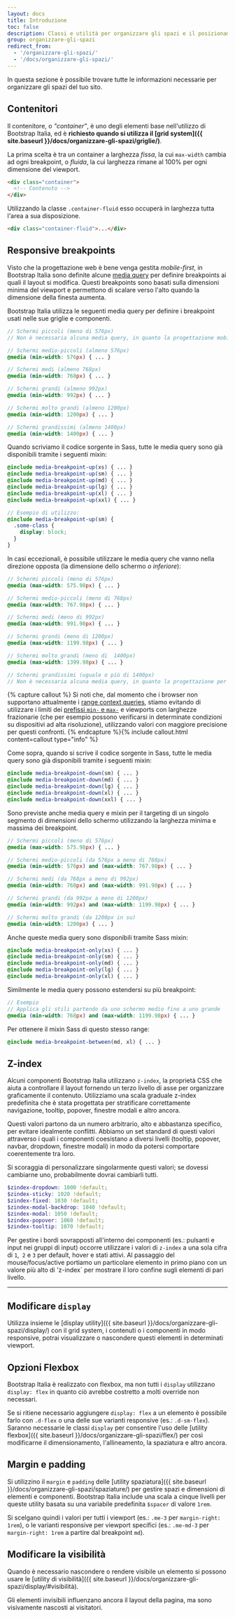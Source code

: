 ```yaml
---
layout: docs
title: Introduzione
toc: false
description: Classi e utilità per organizzare gli spazi e il posizionamento di componenti all'interno di una pagina web
group: organizzare-gli-spazi
redirect_from:
  - '/organizzare-gli-spazi/'
  - '/docs/organizzare-gli-spazi/'
---
```


In questa sezione è possibile trovare tutte le informazioni necessarie per organizzare gli spazi del tuo sito.

## Contenitori

Il contenitore, o _"container"_, è uno degli elementi base nell'utilizzo di Bootstrap Italia, ed è **richiesto quando si utilizza il [grid system]({{ site.baseurl }}/docs/organizzare-gli-spazi/griglie/)**.

La prima scelta è tra un container a larghezza _fissa_, la cui `max-width` cambia ad ogni breakpoint, o _fluida_, la cui larghezza rimane al 100% per ogni dimensione del viewport.

<div class="bd-example">
  <div class="bd-example-container">
    <div class="bd-example-container-header"></div>
    <div class="bd-example-container-sidebar"></div>
    <div class="bd-example-container-body"></div>
  </div>
</div>

```html
<div class="container">
  <!-- Contenuto -->
</div>
```

Utilizzando la classe `.container-fluid` esso occuperà in larghezza tutta l'area a sua disposizione.

<div class="bd-example">
  <div class="bd-example-container bd-example-container-fluid">
    <div class="bd-example-container-header"></div>
    <div class="bd-example-container-sidebar"></div>
    <div class="bd-example-container-body"></div>
  </div>
</div>

```html
<div class="container-fluid">...</div>
```

## Responsive breakpoints

Visto che la progettazione web è bene venga gestita _mobile-first_, in Bootstrap Italia sono definite alcune [media query](https://developer.mozilla.org/en-US/docs/Web/CSS/Media_Queries/Using_media_queries) per definire breakpoints ai quali il layout si modifica. Questi breakpoints sono basati sulla dimensioni minima del viewport e permettono di scalare verso l'alto quando la dimensione della finesta aumenta.

Bootstrap Italia utilizza le seguenti media query per definire i breakpoint usati nelle sue griglie e componenti.

```scss
// Schermi piccoli (meno di 576px)
// Non è necessaria alcuna media query, in quanto la progettazione mobile-first fa sì che questo sia il codice di default

// Schermi medio-piccoli (almeno 576px)
@media (min-width: 576px) { ... }

// Schermi medi (almeno 768px)
@media (min-width: 768px) { ... }

// Schermi grandi (almeno 992px)
@media (min-width: 992px) { ... }

// Schermi molto grandi (almeno 1200px)
@media (min-width: 1200px) { ... }

// Schermi grandissimi (almeno 1400px)
@media (min-width: 1400px) { ... }
```

Quando scriviamo il codice sorgente in Sass, tutte le media query sono già disponibili tramite i seguenti mixin:

```scss
@include media-breakpoint-up(xs) { ... }
@include media-breakpoint-up(sm) { ... }
@include media-breakpoint-up(md) { ... }
@include media-breakpoint-up(lg) { ... }
@include media-breakpoint-up(xl) { ... }
@include media-breakpoint-up(xxl) { ... }

// Esempio di utilizzo:
@include media-breakpoint-up(sm) {
  .some-class {
    display: block;
  }
}
```

In casi eccezionali, è possibile utilizzare le media query che vanno nella direzione opposta (la dimensione dello schermo _o inferiore_):

```scss
// Schermi piccoli (meno di 576px)
@media (max-width: 575.98px) { ... }

// Schermi medio-piccoli (meno di 768px)
@media (max-width: 767.98px) { ... }

// Schermi medi (meno di 992px)
@media (max-width: 991.98px) { ... }

// Schermi grandi (meno di 1200px)
@media (max-width: 1199.98px) { ... }

// Schermi molto grandi (meno di  1400px)
@media (max-width: 1399.98px) { ... }

// Schermi grandissimi (uguale o più di 1400px)
// Non è necessaria alcuna media query, in quanto la progettazione per schermi molto grandi fa sì che questo sia il codice di default
```

{% capture callout %}
Si noti che, dal momento che i browser non supportano attualmente i [range context queries](https://www.w3.org/TR/mediaqueries-4/#range-context),
stiamo evitando di utilizzare i limiti dei [prefissi `min-` e `max-`](https://www.w3.org/TR/mediaqueries-4/#mq-min-max)
e viewports con larghezze frazionarie (che per esempio possono verificarsi in determinate condizioni su dispositivi ad alta
risoluzione), utilizzando valori con maggiore precisione per questi confronti.
{% endcapture %}{% include callout.html content=callout type="info" %}

Come sopra, quando si scrive il codice sorgente in Sass, tutte le media query sono già disponibili tramite i seguenti mixin:

```scss
@include media-breakpoint-down(sm) { ... }
@include media-breakpoint-down(md) { ... }
@include media-breakpoint-down(lg) { ... }
@include media-breakpoint-down(xl) { ... }
@include media-breakpoint-down(xxl) { ... }
```

Sono previste anche media query e mixin per il targeting di un singolo segmento di dimensioni dello schermo utilizzando
la larghezza minima e massima dei breakpoint.

```scss
// Schermi piccoli (meno di 576px)
@media (max-width: 575.98px) { ... }

// Schermi medio-piccoli (da 576px a meno di 768px)
@media (min-width: 576px) and (max-width: 767.98px) { ... }

// Schermi medi (da 768px a meno di 992px)
@media (min-width: 768px) and (max-width: 991.98px) { ... }

// Schermi grandi (da 992px a meno di 1200px)
@media (min-width: 992px) and (max-width: 1199.98px) { ... }

// Schermi molto grandi (da 1200px in su)
@media (min-width: 1200px) { ... }
```

Anche queste media query sono disponibili tramite Sass mixin:

```scss
@include media-breakpoint-only(xs) { ... }
@include media-breakpoint-only(sm) { ... }
@include media-breakpoint-only(md) { ... }
@include media-breakpoint-only(lg) { ... }
@include media-breakpoint-only(xl) { ... }
```

Similmente le media query possono estendersi su più breakpoint:

```scss
// Esempio
// Applica gli stili partendo da uno schermo medio fino a uno grande
@media (min-width: 768px) and (max-width: 1199.98px) { ... }
```

Per ottenere il mixin Sass di questo stesso range:

```scss
@include media-breakpoint-between(md, xl) { ... }
```

## Z-index

Alcuni componenti Bootstrap Italia utilizzano `z-index`, la proprietà CSS che aiuta a controllare il layout fornendo un
terzo livello di asse per organizzare graficamente il contenuto. Utilizziamo una scala graduale z-index predefinita che
è stata progettata per stratificare correttamente navigazione, tooltip, popover, finestre modali e altro ancora.

Questi valori partono da un numero arbitrario, alto e abbastanza specifico, per evitare idealmente conflitti. Abbiamo un
set standard di questi valori attraverso i quali i componenti coesistano a diversi livelli (tooltip, popover, navbar,
dropdown, finestre modali) in modo da potersi comportare coerentemente tra loro.

Si scoraggia di personalizzare singolarmente questi valori; se dovessi cambiarne uno, probabilmente dovrai cambiarli tutti.

```scss
$zindex-dropdown: 1000 !default;
$zindex-sticky: 1020 !default;
$zindex-fixed: 1030 !default;
$zindex-modal-backdrop: 1040 !default;
$zindex-modal: 1050 !default;
$zindex-popover: 1060 !default;
$zindex-tooltip: 1070 !default;
```

Per gestire i bordi sovrapposti all'interno dei componenti (es.: pulsanti e input nei gruppi di input) occorre utilizzare i valori
di `z-index` a una sola cifra di `1`,` 2` e `3` per default, hover e stati attivi. Al passaggio del mouse/focus/active
portiamo un particolare elemento in primo piano con un valore più alto di 'z-index` per mostrare il loro confine sugli
elementi di pari livello.

---

## Modificare `display`

Utilizza insieme le [display utility]({{ site.baseurl }}/docs/organizzare-gli-spazi/display/) con il grid system, i contenuti o i
componenti in modo responsive, potrai visualizzare o nascondere questi elementi in determinati viewport.

## Opzioni Flexbox

Bootstrap Italia è realizzato con flexbox, ma non tutti i `display` utilizzano `display: flex` in quanto ciò avrebbe
costretto a molti override non necessari.

Se si ritiene necessario aggiungere `display: flex` a un elemento è possibile farlo con `.d-flex` o una delle sue varianti
responsive (es.: `.d-sm-flex`). Saranno necessarie le classi `display` per consentire l'uso delle
[utility flexbox]({{ site.baseurl }}/docs/organizzare-gli-spazi/flex/) per così modificarne il dimensionamento, l'allineamento, la
spaziatura e altro ancora.

## Margin e padding

Si utilizzino il `margin` e `padding` delle [utility spaziatura]({{ site.baseurl }}/docs/organizzare-gli-spazi/spaziature/) per gestire spazi
e dimensioni di elementi e componenti. Bootstrap Italia include una scala a cinque livelli per queste utility basata su
una variabile predefinita `$spacer` di valore `1rem`.

Si scelgano quindi i valori per tutti i viewport (es.: `.me-3` per `margin-right: 1rem`), o le varianti responsive per viewport
specifici (es.: `.me-md-3` per `margin-right: 1rem` a partire dal breakpoint `md`).

## Modificare la visibilità

Quando è necessario nascondere o rendere visibile un elemento si possono usare le [utility di visibilità]({{ site.baseurl }}/docs/organizzare-gli-spazi/display/#visibilità).

Gli elementi invisibili influenzano ancora il layout della pagina, ma sono visivamente nascosti ai visitatori.
